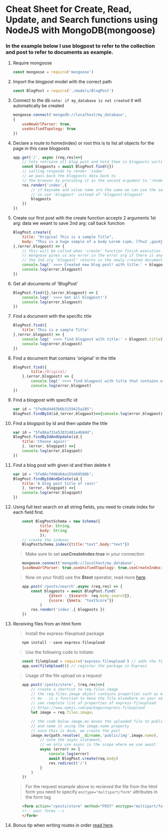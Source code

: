 # Cheat Sheet for Create, Read, Update, and Search functions using NodeJS with MongoDB(mongoose)

### In the example below I use **blogpost** to refer to the collection and **post** to refer to documents as example.
1.  Require mongoose
    ```javascript
    const mongoose = require('mongoose')
    ```

2.  Import the blogpost model with the correct path
    ```javascript
    const BlogPost = require('./models/BlogPost')
    ```

3.  Connect to the db `note: if my_database is not created` it will automatically be created
    ```javascript
    mongoose.connect('mongodb://localhost/my_database',
    {
        useNewUrlParser: true,
        useUnifiedTopology: true 
    })
    ```

4.  Declare a route to home(index) or root this is to list all objects for the page in this case blogposts
    ```javascript
    app.get('/', async (req,res)=>{
        // lets retrieve all blog post and hold them in blogposts varliable
        const blogposts = await BlogPost.find({})
        // calling responds to render 'index'
        // we pass back the blogposts data back to
        // the browser by providing it as the second argument to 'render'
        res.render('index',{
            // if keyname and value name are the same we can use the same
            // so use 'blogpost' instead of 'blogpost:blogpost'
            blogposts
        })
    })
    ```

5.  Create our first post with the create function accepts 2 arguments 1st arg: data we weant to save 2nd arg: call back function
    ```javascript
    BlogPost.create({
        title: "Original This is a sample Title",
        body: "This is a huge sample of a body Lorem ispm, lfhu2 ,gasdjjg. Cghjjugjkgkajsgasjgksadgjasd"
    },(error,blogpost) => {
        // this will be called when 'create' function finish execution
        // mongoose gives us any error in the error arg if there is any during execution
        // the 2nd arg 'blogpost' returns us the newly created document in this case 'blogpost'
        console.log(' >>>> Created new blog post! with title:' + blogpost.title)
        console.log(error,blogpost)
    })
    ```

6.  Get all documents of 'BlogPost'
    ```javascript
    BlogPost.find({},(error,blogpost) => {
        console.log(' >>>> Get all blogpost!')
        console.log(error,blogpost)
    })
    ```

7.  Find a document with the specific title
    ```javascript
    BlogPost.find({
        title:'This is a sample Title'
    },(error,blogpost) => {
        console.log(' >>>> find blogpost with title:' + blogpost.title)
        console.log(error,blogpost)
    })
    ```

8.  Find a document that contains 'original' in the title
    ```javascript
    BlogPost.find({
            title:/Original/
        },(error,blogpost) => {
            console.log(' >>>> find blogpost with title that contains original')
            console.log(error,blogpost)
    })
    ```

9.  Find a blogpost with specific id
    ```javascript
    var id = "5fe86d4483b6b3159425a285";
    BlogPost.findById(id,(error,blogpost)=>{console.log(error,blogpost)})
    ```

10. Find a blogspot by id and then update the title
    ```javascript
    var id = "5fe86a731e52831481e4b0dd";
    BlogPost.findByIdAndUpdate(id,{
        title:'Choose again!'
        }, (error, blogspot) =>{
        console.log(error,blogspot)
    })
    ```

11. Find a blog post with given id and then delete it
    ```javascript
    var id = "5fe86cf496d64a155d69590b";
    BlogPost.findByIdAndDelete(id,{
        title:'A blog post title of rain!'
        }, (error, blogspot) =>{
        console.log(error,blogspot)
    })
    ```
12. Using full text search on all string fields, you need to create index for each field first.
    ```javascript
        const BlogPostSchema = new Schema({
                title: String,
                body: String
                });
        // create the indexes
        BlogPostSchema.index({title:"text",body:"text"})
    ```
    > Make sure to set **useCreateIndex:true** in your connection
    ```javascript
        mongoose.connect('mongodb://localhost/my_database',
        {useNewUrlParser: true,useUnifiedTopology: true,useCreateIndex:true }) 
    ```
    > Now on your find() use the **$text** operator, read more [here](https://docs.mongodb.com/manual/text-search/).
    ```javascript
        app.post('/posts/search',async (req,res) => { 
            const blogposts = await BlogPost.find(
                    {$text : {$search: req.body.search}},
                    {score: {$meta: "textScore"}}
                )
            res.render('index',{ blogposts })
        })
    ```
13. Receiving files from an html form
    > Install the express-fileupload package
    ```javascript
        npm install --save express-fileupload
    ```
    > Use the following code to initiate:
    ```javascript
        const fileUpload = require('express-fileupload') // adds the files property to the req object so that we can access the files using req.files
        app.use(fileUpload()) // register the package in Express
    ```
    > Usage of the file upload on a request
    ```javascript
        app.post('/posts/store', (req,res)=>{
            // create a shortcut to req.files.image
            // the req.files.image object contains properties such as mv
            // mv - is a function to move the file elsewhere on your server name
            // see complete list of properties of express-fileupload
            // https://www.npmjs.com/package/express-fileupload
            let image = req.files.image; 

            // the code below image.mv moves the uploaded file to public/img directory
            // and name it using the image.name property
            // once this is done, we create the post
            image.mv(path.resolve(__dirname,'public/img',image.name),
                // note the async statement, 
                // we only use async in the scope where we use await
                async (error) => {
                    console.log(error)
                    await BlogPost.create(req.body)
                    res.redirect('/')
                }
            )
        })
    ```
    > For the request example above to recieved the file from the html form you need to specify `enctype="multipart/form"` attributes in the form tag
    ```html
        <form action="/posts/store" method="POST" enctype="multipart/form-data">
        <!-- your forms -->
        </form>
    ```
14. Bonus tip when  writing routes in order [read here](https://www.reddit.com/r/node/comments/kxe4b7/hello_im_trying_to_learn_nodejs_by_following/gj9njj1?utm_source=share&utm_medium=web2x&context=3).